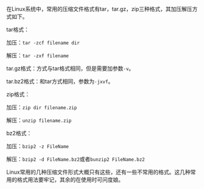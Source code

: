 ﻿在Linux系统中，常用的压缩文件格式有tar，tar.gz，zip三种格式，其加压解压方式如下。

tar格式：

加压：`tar -zcf filename dir`

解压：`tar -zxf filename`

tar.gz格式：方式与tar格式相同，但是需要加参数`-v`。

tar.bz2格式：和tar方式相同，参数为`-jxvf`。

zip格式：

加压：`zip dir filename.zip`

解压：`unzip filename.zip`

bz2格式：

加压：`bzip2 -z FileName`

解压：`bzip2 -d FileName.bz2`或者`bunzip2 FileName.bz2`

Linux常用的几种压缩文件形式大概只有这些，还有一些不常用的格式。这几种常用的格式用法要牢记，其余的在使用时可问度娘。
